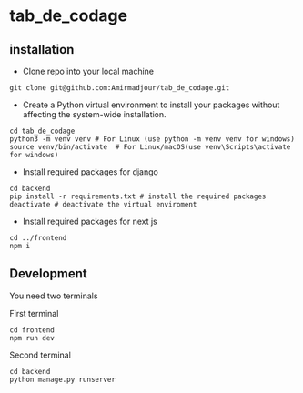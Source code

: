 # tab_de_codage

## installation

- Clone repo into your local machine

```
git clone git@github.com:Amirmadjour/tab_de_codage.git
```

- Create a Python virtual environment to install your packages without affecting the system-wide installation.

```
cd tab_de_codage
python3 -m venv venv # For Linux (use python -m venv venv for windows)
source venv/bin/activate  # For Linux/macOS(use venv\Scripts\activate for windows)
```

- Install required packages for django

```
cd backend
pip install -r requirements.txt # install the required packages
deactivate # deactivate the virtual enviroment
```

- Install required packages for next js

```
cd ../frontend
npm i
```

## Development

You need two terminals

First terminal

```
cd frontend
npm run dev
```

Second terminal

```
cd backend
python manage.py runserver
```
